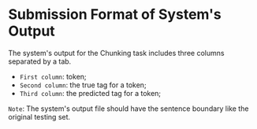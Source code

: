 # Submission Format of System's Output

The system's output for the Chunking task includes three columns separated by a tab.

- `First column`: token;
- `Second column`: the true tag for a token;
- `Third column`: the predicted tag for a token;

`Note`: The system's output file should have the sentence boundary like the original testing set.
